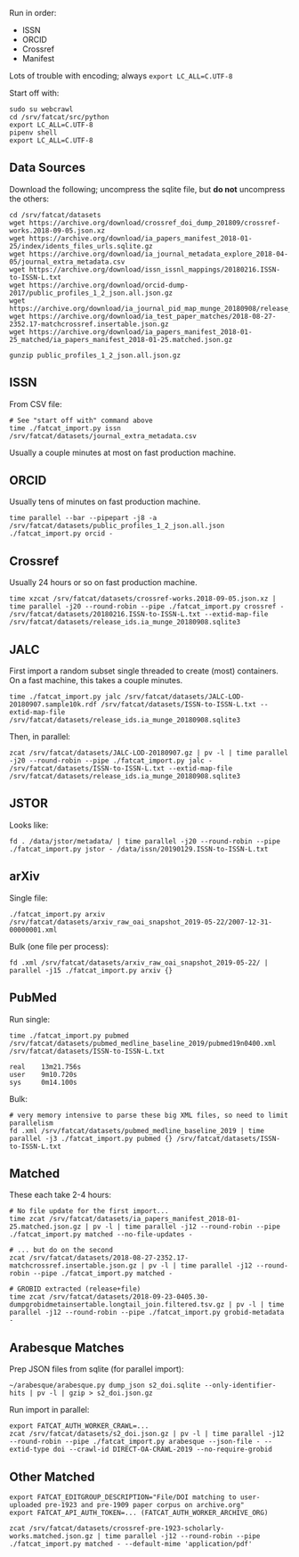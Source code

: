 
Run in order:

- ISSN
- ORCID
- Crossref
- Manifest

Lots of trouble with encoding; always `export LC_ALL=C.UTF-8`

Start off with:

    sudo su webcrawl
    cd /srv/fatcat/src/python
    export LC_ALL=C.UTF-8
    pipenv shell
    export LC_ALL=C.UTF-8

## Data Sources

Download the following; uncompress the sqlite file, but **do not** uncompress
the others:

    cd /srv/fatcat/datasets
    wget https://archive.org/download/crossref_doi_dump_201809/crossref-works.2018-09-05.json.xz
    wget https://archive.org/download/ia_papers_manifest_2018-01-25/index/idents_files_urls.sqlite.gz
    wget https://archive.org/download/ia_journal_metadata_explore_2018-04-05/journal_extra_metadata.csv
    wget https://archive.org/download/issn_issnl_mappings/20180216.ISSN-to-ISSN-L.txt
    wget https://archive.org/download/orcid-dump-2017/public_profiles_1_2_json.all.json.gz
    wget https://archive.org/download/ia_journal_pid_map_munge_20180908/release_ids.ia_munge_20180908.sqlite3.gz
    wget https://archive.org/download/ia_test_paper_matches/2018-08-27-2352.17-matchcrossref.insertable.json.gz
    wget https://archive.org/download/ia_papers_manifest_2018-01-25_matched/ia_papers_manifest_2018-01-25.matched.json.gz

    gunzip public_profiles_1_2_json.all.json.gz

## ISSN

From CSV file:

    # See "start off with" command above
    time ./fatcat_import.py issn /srv/fatcat/datasets/journal_extra_metadata.csv

Usually a couple minutes at most on fast production machine.

## ORCID

Usually tens of minutes on fast production machine.

    time parallel --bar --pipepart -j8 -a /srv/fatcat/datasets/public_profiles_1_2_json.all.json ./fatcat_import.py orcid -

## Crossref

Usually 24 hours or so on fast production machine.

    time xzcat /srv/fatcat/datasets/crossref-works.2018-09-05.json.xz | time parallel -j20 --round-robin --pipe ./fatcat_import.py crossref - /srv/fatcat/datasets/20180216.ISSN-to-ISSN-L.txt --extid-map-file /srv/fatcat/datasets/release_ids.ia_munge_20180908.sqlite3

## JALC

First import a random subset single threaded to create (most) containers. On a
fast machine, this takes a couple minutes.

    time ./fatcat_import.py jalc /srv/fatcat/datasets/JALC-LOD-20180907.sample10k.rdf /srv/fatcat/datasets/ISSN-to-ISSN-L.txt --extid-map-file /srv/fatcat/datasets/release_ids.ia_munge_20180908.sqlite3

Then, in parallel:

    zcat /srv/fatcat/datasets/JALC-LOD-20180907.gz | pv -l | time parallel -j20 --round-robin --pipe ./fatcat_import.py jalc - /srv/fatcat/datasets/ISSN-to-ISSN-L.txt --extid-map-file /srv/fatcat/datasets/release_ids.ia_munge_20180908.sqlite3

## JSTOR

Looks like:

    fd . /data/jstor/metadata/ | time parallel -j20 --round-robin --pipe ./fatcat_import.py jstor - /data/issn/20190129.ISSN-to-ISSN-L.txt

## arXiv

Single file:

    ./fatcat_import.py arxiv /srv/fatcat/datasets/arxiv_raw_oai_snapshot_2019-05-22/2007-12-31-00000001.xml

Bulk (one file per process):

    fd .xml /srv/fatcat/datasets/arxiv_raw_oai_snapshot_2019-05-22/ | parallel -j15 ./fatcat_import.py arxiv {}

## PubMed

Run single:

    time ./fatcat_import.py pubmed /srv/fatcat/datasets/pubmed_medline_baseline_2019/pubmed19n0400.xml /srv/fatcat/datasets/ISSN-to-ISSN-L.txt

    real    13m21.756s
    user    9m10.720s
    sys     0m14.100s

Bulk:

    # very memory intensive to parse these big XML files, so need to limit parallelism
    fd .xml /srv/fatcat/datasets/pubmed_medline_baseline_2019 | time parallel -j3 ./fatcat_import.py pubmed {} /srv/fatcat/datasets/ISSN-to-ISSN-L.txt

## Matched

These each take 2-4 hours:

    # No file update for the first import...
    time zcat /srv/fatcat/datasets/ia_papers_manifest_2018-01-25.matched.json.gz | pv -l | time parallel -j12 --round-robin --pipe ./fatcat_import.py matched --no-file-updates -

    # ... but do on the second
    zcat /srv/fatcat/datasets/2018-08-27-2352.17-matchcrossref.insertable.json.gz | pv -l | time parallel -j12 --round-robin --pipe ./fatcat_import.py matched -

    # GROBID extracted (release+file)
    time zcat /srv/fatcat/datasets/2018-09-23-0405.30-dumpgrobidmetainsertable.longtail_join.filtered.tsv.gz | pv -l | time parallel -j12 --round-robin --pipe ./fatcat_import.py grobid-metadata -

## Arabesque Matches

Prep JSON files from sqlite (for parallel import):

    ~/arabesque/arabesque.py dump_json s2_doi.sqlite --only-identifier-hits | pv -l | gzip > s2_doi.json.gz

Run import in parallel:

    export FATCAT_AUTH_WORKER_CRAWL=...
    zcat /srv/fatcat/datasets/s2_doi.json.gz | pv -l | time parallel -j12 --round-robin --pipe ./fatcat_import.py arabesque --json-file - --extid-type doi --crawl-id DIRECT-OA-CRAWL-2019 --no-require-grobid

## Other Matched

    export FATCAT_EDITGROUP_DESCRIPTION="File/DOI matching to user-uploaded pre-1923 and pre-1909 paper corpus on archive.org"
    export FATCAT_API_AUTH_TOKEN=... (FATCAT_AUTH_WORKER_ARCHIVE_ORG)

    zcat /srv/fatcat/datasets/crossref-pre-1923-scholarly-works.matched.json.gz | time parallel -j12 --round-robin --pipe ./fatcat_import.py matched - --default-mime 'application/pdf'

